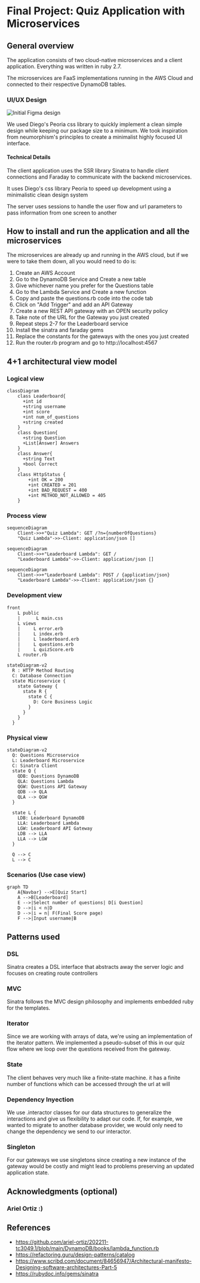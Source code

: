 # Final Project: Quiz Application with Microservices

## General overview

The application consists of two cloud-native microservices and a client application. Everything was written in ruby 2.7.

The microservices are FaaS implementations running in the AWS Cloud and connected to their respective DynamoDB tables.

### UI/UX Design

![Initial Figma design]("./img/Design.jpg")

We used Diego's Peoria css library to quickly implement a clean simple design while keeping our package size to a minimum. We took inspiration from neumorphism's principles to create a minimalist highly focused UI interface. 

#### Technical Details

The client application uses the SSR library Sinatra to handle client connections and Faraday to communicate with the backend microservices.

It uses Diego's css library Peoria to speed up development using a minimalistic clean design system

The server uses sessions to handle the user flow and url parameters to pass information from one screen to another


## How to install and run the application and all the microservices

The microservices are already up and running in the AWS cloud, but if we were to take them down, all you would need to do is:

1. Create an AWS Account
2. Go to the DynamoDB Service and Create a new table
3. Give whichever name you prefer for the Questions table
4. Go to the Lambda Service and Create a new function
5. Copy and paste the questions.rb code into the code tab
6. Click on "Add Trigger" and add an API Gateway
7. Create a new REST API gateway with an OPEN security policy
8. Take note of the URL for the Gateway you just created
9. Repeat steps 2-7 for the Leaderboard service
10. Install the sinatra and faraday gems
12. Replace the constants for the gateways with the ones you just created
11. Run the router.rb program and go to http://localhost:4567

## 4+1 architectural view model

### Logical view

```mermaid
classDiagram
    class Leaderboard{
      +int id
      +string username
      +int score
      +int num_of_questions
      +string created
    }
    class Question{
      +string Question
      +List[Answer] Answers
    }
    class Answer{
      +string Text
      +bool Correct
    }
    class HttpStatus {
        +int OK = 200
        +int CREATED = 201
        +int BAD_REQUEST = 400
        +int METHOD_NOT_ALLOWED = 405
    }
```

### Process view

```mermaid
sequenceDiagram
    Client->>+"Quiz Lambda": GET /?n={numberOfQuestions}
    "Quiz Lambda"->>-Client: application/json []
```

```mermaid
sequenceDiagram
    Client->>+"Leaderboard Lambda": GET /
    "Leaderboard Lambda"->>-Client: application/json []
```

```mermaid
sequenceDiagram
    Client->>+"Leaderboard Lambda": POST / {application/json}
    "Leaderboard Lambda"->>-Client: application/json {}
```

### Development view

```
front
    L public
    |      L main.css
    L views
    |     L error.erb
    |     L index.erb
    |     L leaderboard.erb
    |     L questions.erb
    |     L quizScore.erb
    L router.rb
```

```mermaid
stateDiagram-v2
  R : HTTP Method Routing
  C: Database Connection
  state Microservice {
    state Gateway {
      state R {
        state C {
          D: Core Business Logic
        }
      }
    }
  }
```

### Physical view

```mermaid
stateDiagram-v2
  Q: Questions Microservice
  L: Leaderboard Microservice
  C: Sinatra Client
  state Q {
    QDB: Questions DynamoDB
    QLA: Questions Lambda
    QGW: Questions API Gateway
    QDB --> QLA
    QLA --> QGW
  }

  state L {
    LDB: Leaderboard DynamoDB
    LLA: Leaderboard Lambda
    LGW: Leaderboard API Gateway
    LDB --> LLA
    LLA --> LGW
  }

  Q --> C
  L --> C
```

### Scenarios (Use case view)

```mermaid
graph TD
    A{Navbar} -->E[Quiz Start]
    A -->B[Leaderboard]
    E -->|Select number of questions| D[i Question]
    D -->|i < n|D
    D -->|i = n| F(Final Score page)
    F -->|Input username|B
```

## Patterns used

### DSL

Sinatra creates a DSL interface that abstracts away the server logic and focuses on creating route controllers

### MVC

Sinatra follows the MVC design philosophy and implements embedded ruby for the templates.

### Iterator

Since we are working with arrays of data, we're using an implementation of the iterator pattern. We implemented a pseudo-subset of this in our quiz flow where we loop over the questions received from the gateway.

### State

The client behaves very much like a finite-state machine. it has a finite number of functions which can be accessed through the url at will

### Dependency Inyection

We use .interactor classes for our data structures to generalize the interactions and give us flexibility to adapt our code. If, for example, we wanted to migrate to another database provider, we would only need to change the dependency we send to our interactor.

### Singleton

For our gateways we use singletons since creating a new instance of the gateway would be costly and might lead to problems preserving an updated application state.

## Acknowledgments (optional)

### Ariel Ortiz :)

## References

 - https://github.com/ariel-ortiz/202211-tc3049.1/blob/main/DynamoDB/books/lambda_function.rb
 - https://refactoring.guru/design-patterns/catalog
 - https://www.scribd.com/document/84656947/Architectural-manifesto-Designing-software-architectures-Part-5
 - https://rubydoc.info/gems/sinatra
